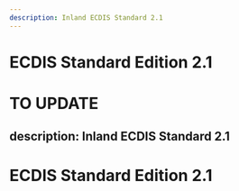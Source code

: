 ```yaml
---
description: Inland ECDIS Standard 2.1
---
```


# ECDIS Standard Edition 2.1

TO UPDATE
=======
description: Inland ECDIS Standard 2.1
---

# ECDIS Standard Edition 2.1